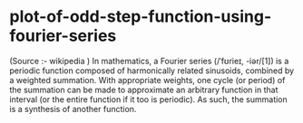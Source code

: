 # plot-of-odd-step-function-using-fourier-series
(Source :- wikipedia ) In mathematics, a Fourier series (/ˈfʊrieɪ, -iər/[1]) is a periodic function composed of harmonically related sinusoids, combined by a weighted summation. With appropriate weights, one cycle (or period) of the summation can be made to approximate an arbitrary function in that interval (or the entire function if it too is periodic). As such, the summation is a synthesis of another function.
